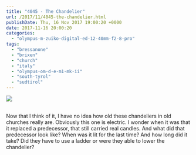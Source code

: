 ```yaml
---
title: "4045 - The Chandelier"
url: /2017/11/4045-the-chandelier.html
publishDate: Thu, 16 Nov 2017 19:00:20 +0000
date: 2017-11-16 20:00:20
categories: 
  - "olympus-m-zuiko-digital-ed-12-40mm-f2-8-pro"
tags: 
  - "bressanone"
  - "brixen"
  - "church"
  - "italy"
  - "olympus-om-d-e-m1-mk-ii"
  - "south-tyrol"
  - "sudtirol"
---
```

<div class="container">
<div class="center"><a target="_blank" href="https://d25zfm9zpd7gm5.cloudfront.net/1200x1200/2017/20170513_145846_lr.jpg"><img class="webfeedsFeaturedVisual" src="https://d25zfm9zpd7gm5.cloudfront.net/0600x0600/2017/20170513_145846_lr.jpg" /></a></div>
</div>
<br />

Now that I think of it, I have no idea how old these chandeliers in old churches really are. Obviously this one is electric. I wonder when it was that it replaced a predecessor, that still carried real candles. And what did that predecessor look like? When was it lit for the last time? And how long did it take? Did they have to use a ladder or were they able to lower the chandelier?
